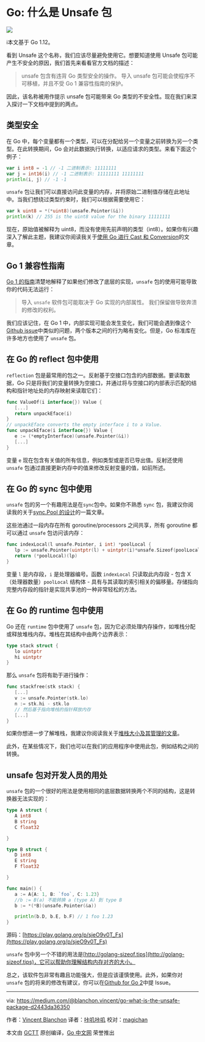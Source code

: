 # Go: 什么是 Unsafe 包

![](https://github.com/studygolang/gctt-images/blob/master/what-is-the-unsafe-package/unsafe_1.png)

ℹ️本文基于 Go 1.12。

看到 Unsafe 这个名称，我们应该尽量避免使用它。想要知道使用 Unsafe 包可能产生不安全的原因，我们首先来看看官方文档的描述：

> unsafe 包含有违背 Go 类型安全的操作。
导入 unsafe 包可能会使程序不可移植，并且不受 Go 1 兼容性指南的保护。

因此，该名称被用作提示 unsafe 包可能带来 Go 类型的不安全性。现在我们来深入探讨一下文档中提到的两点。

## 类型安全
在 Go 中，每个变量都有一个类型，可以在分配给另一个变量之前转换为另一个类型。在此转换期间，Go 会对此数据执行转换，以适应请求的类型。来看下面这个例子：

```go
var i int8 = -1 // -1 二进制表示: 11111111
var j = int16(i) // -1 二进制表示: 11111111 11111111
println(i, j) // -1 -1
```

`unsafe` 包让我们可以直接访问此变量的内存，并将原始二进制值存储在此地址中。当我们想绕过类型约束时，我们可以根据需要使用它：

```go
var k uint8 = *(*uint8)(unsafe.Pointer(&i))
println(k) // 255 is the uint8 value for the binary 11111111
```

现在，原始值被解释为 uint8，而没有使用先前声明的类型（int8）。如果你有兴趣深入了解此主题，我建议你阅读我关于[使用 Go 进行 Cast 和 Conversion](https://medium.com/@blanchon.vincent/go-cast-vs-conversion-by-example-26e0ef3003f0)的文章。

## Go 1 兼容性指南
[Go 1 的指南](https://golang.org/doc/go1compat#expectations)清楚地解释了如果他们修改了底层的实现，`unsafe` 包的使用可能导致你的代码无法运行：

> 导入 `unsafe` 软件包可能取决于 Go 实现的内部属性。 我们保留做导致奔溃的修改的权利。

我们应该记住，在 Go 1 中，内部实现可能会发生变化，我们可能会遇到像这个[Github issue](https://github.com/golang/go/issues/16769)中类似的问题，两个版本之间的行为略有变化。但是，Go 标准库在许多地方也使用了 `unsafe` 包。

## 在 Go 的 reflect 包中使用
`reflection` 包是最常用的包之一。反射基于空接口包含的内部数据。要读取数据，Go 只是将我们的变量转换为空接口，并通过将与空接口的内部表示匹配的结构和指针地址处的内存映射来读取它们：

```go
func ValueOf(i interface{}) Value {
   [...]
   return unpackEface(i)
}
// unpackEface converts the empty interface i to a Value.
func unpackEface(i interface{}) Value {
   e := (*emptyInterface)(unsafe.Pointer(&i))
   [...]
}
```

变量 `e` 现在包含有关值的所有信息，例如类型或是否已导出值。反射还使用 `unsafe` 包通过直接更新内存中的值来修改反射变量的值，如前所述。

## 在 Go 的 sync 包中使用
`unsafe` 包的另一个有趣用法是在`sync`包中。如果你不熟悉 `sync` 包，我建议你阅读我的关于[sync.Pool 的设计](https://juejin.im/post/5d006254e51d45776031afe3)的一篇文章。

这些池通过一段内存在所有 goroutine/processors 之间共享，所有 goroutine 都可以通过 `unsafe` 包访问该内存：

```go
func indexLocal(l unsafe.Pointer, i int) *poolLocal {
   lp := unsafe.Pointer(uintptr(l) + uintptr(i)*unsafe.Sizeof(poolLocal{}))
   return (*poolLocal)(lp)
}
```

变量 `l` 是内存段，`i` 是处理器编号。函数 `indexLocal` 只读取此内存段 - 包含 X（处理器数量）`poolLocal` 结构体 - 具有与其读取的索引相关的偏移量。存储指向完整内存段的指针是实现共享池的一种非常轻松的方法。

## 在 Go 的 runtime 包中使用
Go 还在 `runtime` 包中使用了 `unsafe` 包，因为它必须处理内存操作，如堆栈分配或释放堆栈内存。堆栈在其结构中由两个边界表示：

```go
type stack struct {
   lo uintptr
   hi uintptr
}
```

那么 `unsafe` 包将有助于进行操作：

```go
func stackfree(stk stack) {
   [...]
   v := unsafe.Pointer(stk.lo)
   n := stk.hi - stk.lo
   // 然后基于指向堆栈的指针释放内存
   [...]
}
```

如果你想进一步了解堆栈，我建议你阅读我关于[堆栈大小及其管理的文章](https://medium.com/@blanchon.vincent/go-how-does-the-goroutine-stack-size-evolve-447fc02085e5)。

此外，在某些情况下，我们也可以在我们的应用程序中使用此包，例如结构之间的转换。

## unsafe 包对开发人员的用处
`unsafe` 包的一个很好的用法是使用相同的底层数据转换两个不同的结构，这是转换器无法实现的：

```go
type A struct {
   A int8
   B string
   C float32

}

type B struct {
   D int8
   E string
   F float32

}

func main() {
   a := A{A: 1, B: `foo`, C: 1.23}
   //b := B(a) 不能转换 a (type A) 到 type B
   b := *(*B)(unsafe.Pointer(&a))

   println(b.D, b.E, b.F) // 1 foo 1.23
}
```

源码：[https://play.golang.org/p/sjeO9v0T_Fs](https://play.golang.org/p/sjeO9v0T_Fs)

`unsafe` 包中另一个不错的用法是[http://golang-sizeof.tips](http://golang-sizeof.tips)，它可以帮助你理解结构内存对齐的大小。

总之，该软件包非常有趣且功能强大，但是应该谨慎使用。此外，如果你对 `unsafe` 包的将来的修改有建议，你可以在[Github for Go 2](https://github.com/golang/go/issues?utf8=%E2%9C%93&q=is%3Aopen+label%3AGo2+%22unsafe%22+in%3Atitle)中提 Issue。

---

via: https://medium.com/@blanchon.vincent/go-what-is-the-unsafe-package-d2443da36350

作者：[Vincent Blanchon](https://medium.com/@blanchon.vincent)
译者：[咔叽咔叽](https://github.com/watermelo)
校对：[magichan](https://github.com/magichan)

本文由 [GCTT](https://github.com/studygolang/GCTT) 原创编译，[Go 中文网](https://studygolang.com/) 荣誉推出